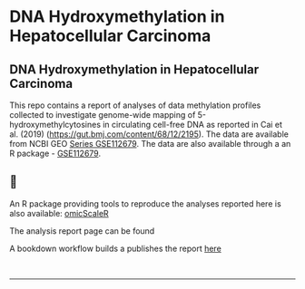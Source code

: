DNA Hydroxymethylation in Hepatocellular Carcinoma
================

<!-- index.md is generated from index.Rmd. Please edit that file -->

## DNA Hydroxymethylation in Hepatocellular Carcinoma

This repo contains a report of analyses of data methylation profiles
collected to investigate genome-wide mapping of 5-hydroxymethylcytosines
in circulating cell-free DNA as reported in Cai et al. (2019)
(<https://gut.bmj.com/content/68/12/2195>). The data are available from
NCBI GEO [Series
GSE112679](https://www.ncbi.nlm.nih.gov/geo/query/acc.cgi?acc=GSE112679).
The data are also available through a an R package -
[GSE112679](https://12379monty.github.io/GSE112679).

## 🚧

An R package providing tools to reproduce the analyses reported here is
also available:
[omicScaleR](https://github.com/12379Monty/omicScaleR.git)

The analysis report page can be found

A bookdown workflow builds a publishes the report
[here](https://hcc-5hmc-analysis.netlify.app/)

<!-- [@Cai:2019aa] pandoc citations dont work on github (github_document?) -->

<br/>

<!-- DOESNT WORK WITH GITHUB
## References
<div id="refs"></div>
-->

-----

<!--

Please note that the 'GSE112679' project is released with a [Contributor Code of Conduct](.github/CODE_OF_CONDUCT.md). By contributing to this project, you agree to abide by its terms.


Rscript -e "rmarkdown::render('index.Rmd')"

# nohup Rscript -e "rmarkdown::render('index.Rmd', rmarkdown::md_document())" > index.log  &
# nohup Rscript -e "rmarkdown::render('index.Rmd')" > index.log  &


-->
